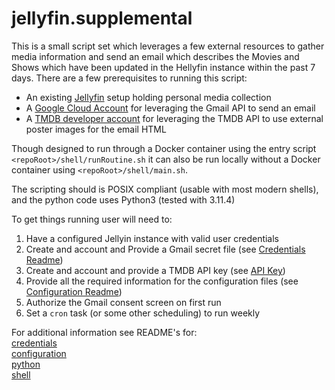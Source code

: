 # jellyfin.supplemental

This is a small script set which leverages a few external resources to gather media information and send an email which describes the Movies and Shows which have been updated in the Hellyfin instance within the past 7 days. There are a few prerequisites to running this script:<br>

- An existing [Jellyfin](https://jellyfin.org) setup holding personal media collection
- A [Google Cloud Account](https://console.cloud.google.com/) for leveraging the Gmail API to send an email
- A [TMDB developer account](https://developer.themoviedb.org) for leveraging the TMDB API to use external poster images for the email HTML

Though designed to run through a Docker container using the entry script `<repoRoot>/shell/runRoutine.sh` it can also be run locally without a Docker container using `<repoRoot>/shell/main.sh`.

The scripting should is POSIX compliant (usable with most modern shells), and the python code uses Python3 (tested with 3.11.4)

To get things running user will need to:

1. Have a configured Jellyin instance with valid user credentials
2. Create and account and Provide a Gmail secret file (see [Credentials Readme](.credentials/README.md))
3. Create and account and provide a TMDB API key (see [API Key](https://www.themoviedb.org/settings/api))
4. Provide all the required information for the configuration files (see [Configuration Readme](configuration/README.md))
5. Authorize the Gmail consent screen on first run
6. Set a `cron` task (or some other scheduling) to run weekly

For additional information see README's for:<br>
[credentials](.credentials/README.md)<br>
[configuration](configuration/README.md)<br>
[python](python/README.md)<br>
[shell](shell/README.md)<br>
